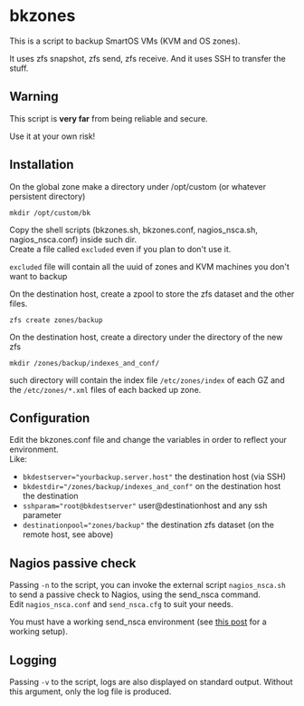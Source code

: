 # bkzones

This is a script to backup SmartOS VMs (KVM and OS zones).

It uses zfs snapshot, zfs send, zfs receive. And it uses SSH to transfer the stuff.

## Warning

This script is **very far** from being reliable and secure.

Use it at your own risk!

## Installation

On the global zone make a directory under /opt/custom (or whatever persistent directory)

```mkdir /opt/custom/bk```

Copy the shell scripts (bkzones.sh, bkzones.conf, nagios_nsca.sh, nagios_nsca.conf) inside such dir.<br />
Create a file called ```excluded``` even if you plan to don't use it.

```excluded``` file will contain all the uuid of zones and KVM machines you don't want to backup

On the destination host, create a zpool to store the zfs dataset and the other files.

```zfs create zones/backup```

On the destination host, create a directory under the directory of the new zfs

```mkdir /zones/backup/indexes_and_conf/```

such directory will contain the index file ```/etc/zones/index``` of each GZ and the ```/etc/zones/*.xml``` files of each backed up zone.

## Configuration

Edit the bkzones.conf file and change the variables in order to reflect your environment.<br />
Like:

- ```bkdestserver="yourbackup.server.host"``` the destination host (via SSH)
- ```bkdestdir="/zones/backup/indexes_and_conf"``` on the destination host the destination 
- ```sshparam="root@bkdestserver"``` user@destinationhost and any ssh parameter
- ```destinationpool="zones/backup"``` the destination zfs dataset (on the remote host, see above)

## Nagios passive check

Passing ```-n``` to the script, you can invoke the external script ```nagios_nsca.sh``` to send a passive check to Nagios, using the send_nsca command.<br />
Edit ```nagios_nsca.conf``` and ```send_nsca.cfg``` to suit your needs.

You must have a working send_nsca environment (see [this post](http://blogoless.blogspot.it/2013/08/using-sendnsca-from-smartos-global-zone.html) for a working setup).

## Logging

Passing ```-v``` to the script, logs are also displayed on standard output. Without this argument, only the log file is produced.
